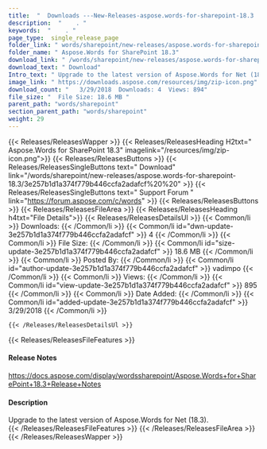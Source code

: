 ```yaml
---
title:  "  Downloads ---New-Releases-aspose.words-for-sharepoint-18.3 . " 
description:  "    . " 
keywords:  "    . " 
page_type:  single_release_page
folder_link: " words/sharepoint/new-releases/aspose.words-for-sharepoint-18.3/"
folder_name: " Aspose.Words for SharePoint 18.3"
download_link: " /words/sharepoint/new-releases/aspose.words-for-sharepoint-18.3/3e257b1d1a374f779b446ccfa2adafcf"
download_text: " Download"
Intro_text: " Upgrade to the latest version of Aspose.Words for Net (18.3)."
image_link: " https://downloads.aspose.com/resources/img/zip-icon.png"
download_count: "   3/29/2018  Downloads: 4  Views: 894"
file_size: "  File Size: 18.6 MB "
parent_path: "words/sharepoint"
section_parent_path: "words/sharepoint"
weight: 29 
---
```


{{< Releases/ReleasesWapper >}}
  {{< Releases/ReleasesHeading H2txt=" Aspose.Words for SharePoint 18.3" imagelink="/resources/img/zip-icon.png">}}
  {{< Releases/ReleasesButtons >}}
    {{< Releases/ReleasesSingleButtons text=" Download" link="/words/sharepoint/new-releases/aspose.words-for-sharepoint-18.3/3e257b1d1a374f779b446ccfa2adafcf%20%20" >}}
    {{< Releases/ReleasesSingleButtons text=" Support Forum " link="https://forum.aspose.com/c/words" >}}
  {{< Releases/ReleasesButtons >}}
  {{< Releases/ReleasesFileArea >}}
    {{< Releases/ReleasesHeading h4txt="File Details">}}
    {{< Releases/ReleasesDetailsUl >}}
            {{< Common/li  >}} Downloads: {{< /Common/li >}} 
      {{< Common/li id="dwn-update-3e257b1d1a374f779b446ccfa2adafcf" >}} 4 {{< /Common/li >}} 
      {{< Common/li  >}} File Size: {{< /Common/li >}} 
      {{< Common/li id="size-update-3e257b1d1a374f779b446ccfa2adafcf" >}} 18.6 MB {{< /Common/li >}} 
      {{< Common/li  >}} Posted By: {{< /Common/li >}} 
      {{< Common/li id="author-update-3e257b1d1a374f779b446ccfa2adafcf" >}} vadimpo {{< /Common/li >}} 
      {{< Common/li  >}} Views: {{< /Common/li >}} 
      {{< Common/li id="view-update-3e257b1d1a374f779b446ccfa2adafcf" >}} 895 {{< /Common/li >}} 
      {{< Common/li  >}} Date Added: {{< /Common/li >}} 
      {{< Common/li id="added-update-3e257b1d1a374f779b446ccfa2adafcf" >}} 3/29/2018 {{< /Common/li >}} 

    {{< /Releases/ReleasesDetailsUl >}}

  {{< Releases/ReleasesFileFeatures >}}
      <h4>Release Notes</h4><div><a href="https://docs.aspose.com/display/wordssharepoint/Aspose.Words+for+SharePoint+18.3+Release+Notes">https://docs.aspose.com/display/wordssharepoint/Aspose.Words+for+SharePoint+18.3+Release+Notes</a></div><h4>Description</h4><div class="HTMLDescription">Upgrade to the latest version of Aspose.Words for Net (18.3).</div>
  {{< /Releases/ReleasesFileFeatures >}}
 {{< /Releases/ReleasesFileArea >}}
{{< /Releases/ReleasesWapper >}}


